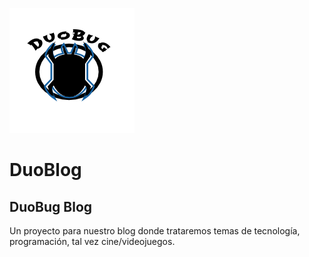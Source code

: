 ![DuoBug Logo](https://github.com/duoBugVE/duobugve.github.io/blob/master/images/logo-duobug.png)
# DuoBlog
## DuoBug Blog
Un proyecto para nuestro blog donde trataremos temas de tecnología, programación, tal vez cine/videojuegos. 
